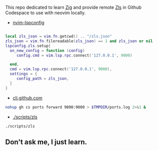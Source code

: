 This repo dedicated to learn [Zig](https://ziglang.org) and provide remote [Zls](https://github.com/zigtools/zls) in Github Codespace to use with neovim locally.


- [nvim-lspconfig](https://github.com/neovim/nvim-lspconfig)

```lua

local zls_json = vim.fn.getcwd() .. "/zls.json"
zls_json = vim.fn.filereadable(zls_json) == 1 and zls_json or nil
lspconfig.zls.setup{
  on_new_config = function (config)
     config.cmd = vim.lsp.rpc.connect('127.0.0.1', 9000)

  end,
  cmd = vim.lsp.rpc.connect('127.0.0.1', 9000),
  settings = {
     config_path = zls_json,
  }
}
```


- [cli.github.com](https://cli.github.com)

```sh
nohup gh cs ports forward 9000:9000 > $TMPDIR/ports.log 2>&1 &
```

- [./scripts/zls](./scripts/zls)

```sh
./scripts/zls
```




## Don't ask me, I just learn.
